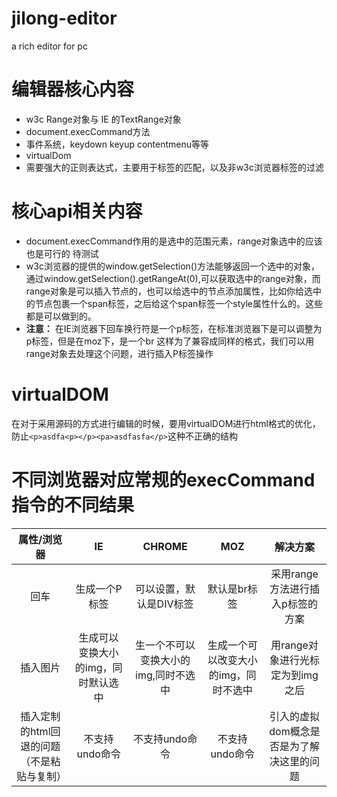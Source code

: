 # jilong-editor
a rich editor for pc
# 编辑器核心内容
* w3c Range对象与 IE 的TextRange对象
* document.execCommand方法
* 事件系统，keydown keyup contentmenu等等
* virtualDom
* 需要强大的正则表达式，主要用于标签的匹配，以及非w3c浏览器标签的过滤

# 核心api相关内容
* document.execCommand作用的是选中的范围元素，range对象选中的应该也是可行的 待测试
* w3c浏览器的提供的window.getSelection()方法能够返回一个选中的对象，
通过window.getSelection().getRangeAt(0),可以获取选中的range对象，而range对象是可以插入节点的，也可以给选中的节点添加属性，比如你给选中的节点包裹一个span标签，之后给这个span标签一个style属性什么的。这些都是可以做到的。
* **注意：** 在IE浏览器下回车换行符是一个p标签，在标准浏览器下是可以调整为p标签，但是在moz下，是一个br
这样为了兼容成同样的格式，我们可以用range对象去处理这个问题，进行插入P标签操作


# virtualDOM
在对于采用源码的方式进行编辑的时候，要用virtualDOM进行html格式的优化，防止```<p>asdfa<p></p><pa>asdfasfa</p>```这种不正确的结构

# 不同浏览器对应常规的execCommand指令的不同结果
|属性/浏览器 |IE |CHROME |MOZ |解决方案|
|:-------------:|:-------------:|:-----:|:-----:|:----:|
|回车 |生成一个P标签 | 可以设置，默认是DIV标签 | 默认是br标签|采用range方法进行插入p标签的方案|
|插入图片|生成可以变换大小的img，同时默认选中|生一个不可以变换大小的img,同时不选中|生成一个可以改变大小的img，同时不选中|用range对象进行光标定为到img之后|
|插入定制的html回退的问题（不是粘贴与复制）|不支持undo命令|不支持undo命令|不支持undo命令|引入的虚拟dom概念是否是为了解决这里的问题|
